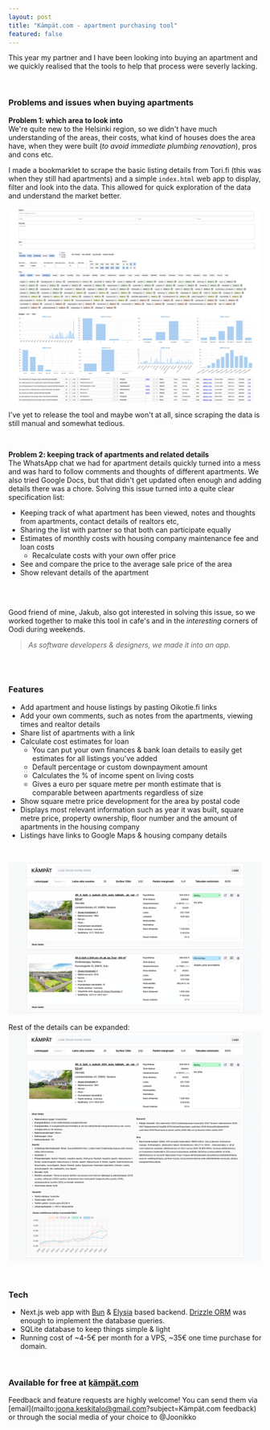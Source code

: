 ```yaml
---
layout: post
title: "Kämpät.com - apartment purchasing tool"
featured: false
---
```

This year my partner and I have been looking into buying an apartment and we quickly realised that the tools to help that process were severly lacking.

<br/>

### Problems and issues when buying apartments

**Problem 1: which area to look into**<br/>
We're quite new to the Helsinki region, so we didn't have much understanding of the areas, their costs, what kind of houses does the area have, when they were built (*to avoid immediate plumbing renovation*), pros and cons etc.

I made a bookmarklet to scrape the basic listing details from Tori.fi (this was when they still had apartments) and a simple `index.html` web app to display, filter and look into the data. This allowed for quick exploration of the data and understand the market better.

![Screenshot of the apartment data exploration tool](/images/posts/IMG_2024-06-30_001.png)

I've yet to release the tool and maybe won't at all, since scraping the data is still manual and somewhat tedious.

<br/>

**Problem 2: keeping track of apartments and related details**<br/>
The WhatsApp chat we had for apartment details quickly turned into a mess and was hard to follow comments and thoughts of different apartments. We also tried Google Docs, but that didn't get updated often enough and adding details there was a chore. Solving this issue turned into a quite clear specification list:

- Keeping track of what apartment has been viewed, notes and thoughts from apartments, contact details of realtors etc,
- Sharing the list with partner so that both can participate equally
- Estimates of monthly costs with housing company maintenance fee and loan costs
    - Recalculate costs with your own offer price
- See and compare the price to the average sale price of the area
- Show relevant details of the apartment

<br/><br/>

Good friend of mine, Jakub, also got interested in solving this issue, so we worked together to make this tool in cafe's and in the *interesting* corners of Oodi during weekends.

> *As software developers & designers, we made it into an app.*

<br/><br/>

### Features

- Add apartment and house listings by pasting Oikotie.fi links
- Add your own comments, such as notes from the apartments, viewing times and realtor details
- Share list of apartments with a link
- Calculate cost estimates for loan
    - You can put your own finances & bank loan details to easily get estimates for all listings you've added
    - Default percentage or custom downpayment amount
    - Calculates the % of income spent on living costs
    - Gives a euro per square metre per month estimate that is comparable between apartments regardless of size
- Show square metre price development for the area by postal code
- Displays most relevant information such as year it was built, square metre price, property ownership, floor number and the amount of apartments in the housing company
- Listings have links to Google Maps & housing company details

<br/>

![Screenshot of Kämpät.com tool](/images/posts/IMG_2024-06-30_002.png)

Rest of the details can be expanded:
![Screenshot of Kämpät.com tool](/images/posts/IMG_2024-06-30_003.png)

<br/>

### Tech

- Next.js web app with [Bun](https://bun.sh/) & [Elysia](https://elysiajs.com/) based backend. [Drizzle ORM](https://orm.drizzle.team/) was enough to implement the database queries.
- SQLite database to keep things simple & light
- Running cost of ~4-5€ per month for a VPS, ~35€ one time purchase for domain.

<br/>

### Available for free at [kämpät.com](https://kämpät.com/)

Feedback and feature requests are highly welcome! You can send them via [email](mailto:joona.keskitalo@gmail.com?subject=Kämpät.com feedback) or through the social media of your choice to @Joonikko

<br/><br/>